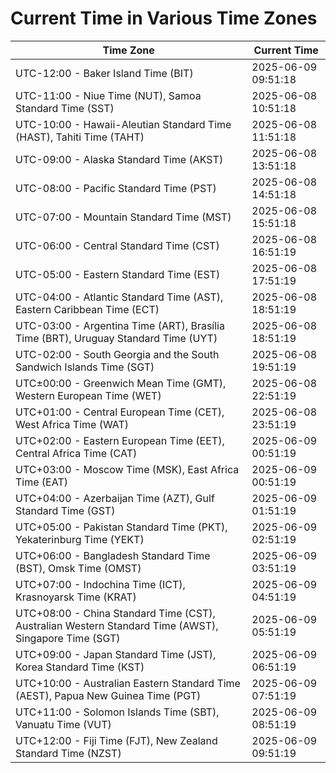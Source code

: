 # Current Time in Various Time Zones

| Time Zone | Current Time |
|-----------|--------------|
| UTC-12:00 - Baker Island Time (BIT) | 2025-06-09 09:51:18 |
| UTC-11:00 - Niue Time (NUT), Samoa Standard Time (SST) | 2025-06-08 10:51:18 |
| UTC-10:00 - Hawaii-Aleutian Standard Time (HAST), Tahiti Time (TAHT) | 2025-06-08 11:51:18 |
| UTC-09:00 - Alaska Standard Time (AKST) | 2025-06-08 13:51:18 |
| UTC-08:00 - Pacific Standard Time (PST) | 2025-06-08 14:51:18 |
| UTC-07:00 - Mountain Standard Time (MST) | 2025-06-08 15:51:18 |
| UTC-06:00 - Central Standard Time (CST) | 2025-06-08 16:51:19 |
| UTC-05:00 - Eastern Standard Time (EST) | 2025-06-08 17:51:19 |
| UTC-04:00 - Atlantic Standard Time (AST), Eastern Caribbean Time (ECT) | 2025-06-08 18:51:19 |
| UTC-03:00 - Argentina Time (ART), Brasília Time (BRT), Uruguay Standard Time (UYT) | 2025-06-08 18:51:19 |
| UTC-02:00 - South Georgia and the South Sandwich Islands Time (SGT) | 2025-06-08 19:51:19 |
| UTC±00:00 - Greenwich Mean Time (GMT), Western European Time (WET) | 2025-06-08 22:51:19 |
| UTC+01:00 - Central European Time (CET), West Africa Time (WAT) | 2025-06-08 23:51:19 |
| UTC+02:00 - Eastern European Time (EET), Central Africa Time (CAT) | 2025-06-09 00:51:19 |
| UTC+03:00 - Moscow Time (MSK), East Africa Time (EAT) | 2025-06-09 00:51:19 |
| UTC+04:00 - Azerbaijan Time (AZT), Gulf Standard Time (GST) | 2025-06-09 01:51:19 |
| UTC+05:00 - Pakistan Standard Time (PKT), Yekaterinburg Time (YEKT) | 2025-06-09 02:51:19 |
| UTC+06:00 - Bangladesh Standard Time (BST), Omsk Time (OMST) | 2025-06-09 03:51:19 |
| UTC+07:00 - Indochina Time (ICT), Krasnoyarsk Time (KRAT) | 2025-06-09 04:51:19 |
| UTC+08:00 - China Standard Time (CST), Australian Western Standard Time (AWST), Singapore Time (SGT) | 2025-06-09 05:51:19 |
| UTC+09:00 - Japan Standard Time (JST), Korea Standard Time (KST) | 2025-06-09 06:51:19 |
| UTC+10:00 - Australian Eastern Standard Time (AEST), Papua New Guinea Time (PGT) | 2025-06-09 07:51:19 |
| UTC+11:00 - Solomon Islands Time (SBT), Vanuatu Time (VUT) | 2025-06-09 08:51:19 |
| UTC+12:00 - Fiji Time (FJT), New Zealand Standard Time (NZST) | 2025-06-09 09:51:19 |
